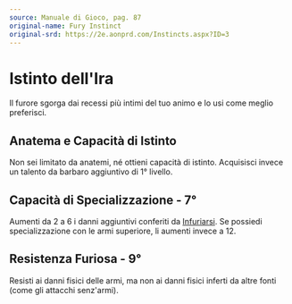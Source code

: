 ```yaml
---
source: Manuale di Gioco, pag. 87
original-name: Fury Instinct
original-srd: https://2e.aonprd.com/Instincts.aspx?ID=3
---
```


# Istinto dell'Ira

Il furore sgorga dai recessi più intimi del tuo animo e lo usi come meglio
preferisci.

## Anatema e Capacità di Istinto

Non sei limitato da anatemi, né ottieni capacità di istinto. Acquisisci invece
un talento da barbaro aggiuntivo di 1° livello.

## Capacità di Specializzazione - 7°

Aumenti da 2 a 6 i danni aggiuntivi conferiti da
[Infuriarsi](/azioni/classe/infuriarsi). Se possiedi specializzazione con le
armi superiore, li aumenti invece a 12.

## Resistenza Furiosa - 9°

Resisti ai danni fisici delle armi, ma non ai danni fisici inferti da altre
fonti (come gli attacchi senz'armi).
